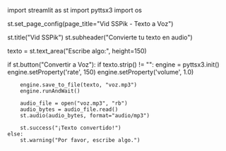 import streamlit as st
import pyttsx3
import os

st.set_page_config(page_title="Vid SSPik - Texto a Voz")

st.title("Vid SSPik")
st.subheader("Convierte tu texto en audio")

texto = st.text_area("Escribe algo:", height=150)

if st.button("Convertir a Voz"):
    if texto.strip() != "":
        engine = pyttsx3.init()
        engine.setProperty('rate', 150)
        engine.setProperty('volume', 1.0)

        engine.save_to_file(texto, "voz.mp3")
        engine.runAndWait()

        audio_file = open("voz.mp3", "rb")
        audio_bytes = audio_file.read()
        st.audio(audio_bytes, format="audio/mp3")

        st.success("¡Texto convertido!")
    else:
        st.warning("Por favor, escribe algo.")
